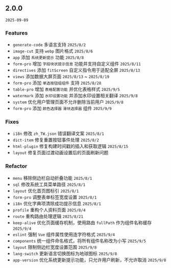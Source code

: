 ## 2.0.0

`2025-09-09`

### Features
- `generate-code` 多语言支持 `2025/8/2`
- `image-cut` 支持 `webp` 图片格式 `2025/8/6`
- `app` 添加 `系统更新提示` 功能 `2025/8/8`
- `form-pro` 增加 `字段块状提示信息` 功能并支持自定义组件 `2025/8/11`
- `directives` 添加 `fitScreen` 自定义指令用于适配全屏 `2025/8/13`
- `views` 添加数据大屏页面 `2025/8/13` ~ `2025/8/19`
- `form-pro` 添加 `单选按钮组组件` 支持 `2025/8/28`
- `table-pro` 增加 `表格配置功能` 并优化表格样式 `2025/9/5`
- `watermark` 添加 `水印设置功能` 并添加水印设置相关翻译 `2025/9/8`
- `system` 优化用户管理页面不允许删除当前用户 `2025/9/8`
- `form-pro` 添加 `颜色选择器` `滑块选择器` 组件 `2025/9/9`

### Fixes
- `i18n` 修改 `zh_TW.json` 错误翻译文案 `2025/8/1`
- `dict-item` 修复重置按钮事件处理 `2025/8/2`
- `html-plugin` 修复构建时间戳的插入和获取逻辑 `2025/8/15`
- `layout` 修复页面过渡动画设置后的页面刷新问题

### Refactor
- `menu` 移除侧边栏自动折叠功能 `2025/8/1`
- `sql` 修改系统工具菜单路径 `2025/8/1`
- `layout` 优化首页图标引 `2025/8/1`
- `form-pro` 调整表单标签宽度设置 `2025/8/1`
- `i18n` 优化字典项清除成功提示信息 `2025/8/1`
- `profile` 重构个人资料页面 `2025/8/4`
- `route` 重构路由处理逻辑 `2025/8/21`
- `keep-alive` 优化页面缓存机制，使用路由 `fullPath` 作为组件名称缓存 `2025/9/4`
- `eslint` 强制 `Vue` 组件属性使用连字符格式 `2025/9/4`
- `components` 统一组件命名格式，将所有组件名称改为小写 `2025/9/5`
- `layout` 限制侧边栏宽度设置范围 `2025/9/8`
- `lang-switch` 更新语言切换图标为地球图标 `2025/9/8`
- `app-version` 优化系统更新提示功能，只允许用户刷新，不允许取消 `2025/9/8`
